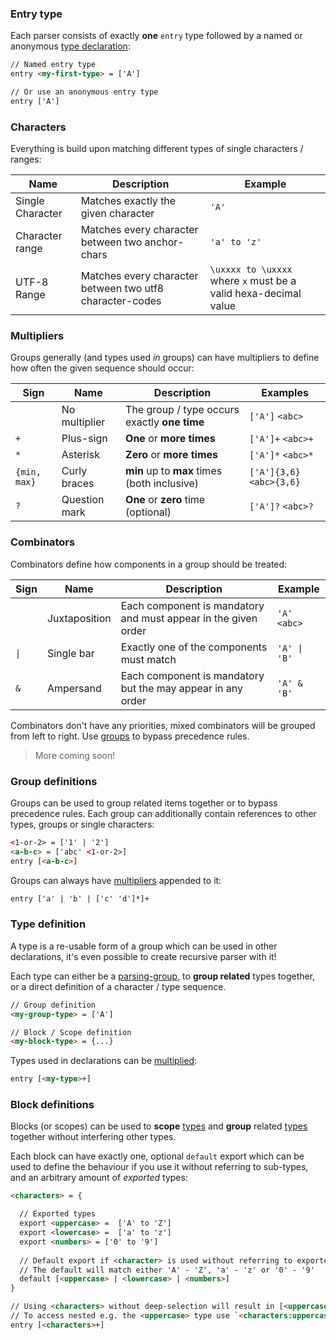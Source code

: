 
### Entry type
Each parser consists of exactly **one** `entry` type followed by a named or anonymous [type declaration](#type-definition):
```html
// Named entry type
entry <my-first-type> = ['A']

// Or use an anonymous entry type
entry ['A']
```


### Characters
Everything is build upon matching different types of single characters / ranges:

| Name | Description | Example |
| ---- | ----------- | ------- |
| Single Character  | Matches exactly the given character | `'A'` |
| Character range | Matches every character between two anchor-chars | `'a' to 'z'` | 
| UTF-8 Range | Matches every character between two utf8 character-codes | `\uxxxx to \uxxxx` where `x` must be a valid hexa-decimal value |


### Multipliers
Groups generally (and types used _in_ groups) can have multipliers to define how often the given sequence should occur:

| Sign | Name | Description | Examples |
| ---- | ---- | ----------- | -------- |
| | No multiplier | The group / type occurs exactly **one time** | `['A']` `<abc>` |
| `+` | Plus-sign | **One** or **more times** | `['A']+` `<abc>+` |
| `*` | Asterisk | **Zero** or **more times** | `['A']*` `<abc>*` |
| `{min, max}`| Curly braces | **min** up to **max** times (both inclusive) | `['A']{3,6}` `<abc>{3,6}` |
| `?` | Question mark | **One** or **zero** time (optional) | `['A']?` `<abc>?` |


### Combinators
Combinators define how components in a group should be treated:

| Sign | Name | Description | Example |
| ---- | ---- | ----------- | ------- |
| | Juxtaposition | Each component is mandatory and must appear in the given order | `'A' <abc>` |
| `\|` | Single bar | Exactly one of the components must match | `'A' \| 'B'` |
| `&` | Ampersand | Each component is mandatory but the may appear in any order | `'A' & 'B'` |

Combinators don't have any priorities, mixed combinators will be grouped from left to right. Use [groups](#group-definitions) to 
bypass precedence rules.

> More coming soon!


### Group definitions
Groups can be used to group related items together or to bypass precedence rules.
Each group can additionally contain references to other types, groups or single characters:
```html
<1-or-2> = ['1' | '2']
<a-b-c> = ['abc' <1-or-2>]
entry [<a-b-c>]
```

Groups can always have [multipliers](#multipliers) appended to it:
```html
entry ['a' | 'b' | ['c' 'd']*]+
```


### Type definition
A type is a re-usable form of a group which can be used in other declarations, it's even possible to create recursive parser with it!

Each type can either be a [parsing-group](#group-definitions), to **group related** types together, or a direct definition of a character / type sequence.
```html
// Group definition
<my-group-type> = ['A']

// Block / Scope definition
<my-block-type> = {...}
```

Types used in declarations can be [multiplied](#multipliers):
```html
entry [<my-type>+]
```


### Block definitions
Blocks (or scopes) can be used to **scope** [types](#type-definition) and **group** related [types](#type-definition) together without interfering other types.

Each block can have exactly one, optional `default` export which can be used to define the behaviour if you use it without referring to
sub-types, and an arbitrary amount of _exported_ types:

```html
<characters> = {

  // Exported types
  export <uppercase> =  ['A' to 'Z']
  export <lowercase> =  ['a' to 'z']
  export <numbers> = ['0' to '9']
  
  // Default export if <character> is used without referring to exported types.
  // The default will match either 'A' - 'Z', 'a' - 'z' or '0' - '9'
  default [<uppercase> | <lowercase> | <numbers>]
}

// Using <characters> without deep-selection will result in [<uppercase> | <lowercase> | <numbers>]
// To access nested e.g. the <uppercase> type use `<characters:uppercase>`
entry [<characters>+]
```
